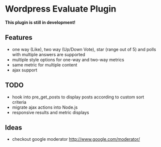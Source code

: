 Wordpress Evaluate Plugin
=========================

**This plugin is still in development!**

## Features
- one way (Like), two way (Up/Down Vote), star (range out of 5) and polls with multiple answers are supported
- multiple style options for one-way and two-way metrics
- same metric for multiple content
- ajax support

## TODO
- hook into pre_get_posts to display posts according to custom sort criteria
- migrate ajax actions into Node.js
- responsive results and metric displays

## Ideas
- checkout google moderator http://www.google.com/moderator/